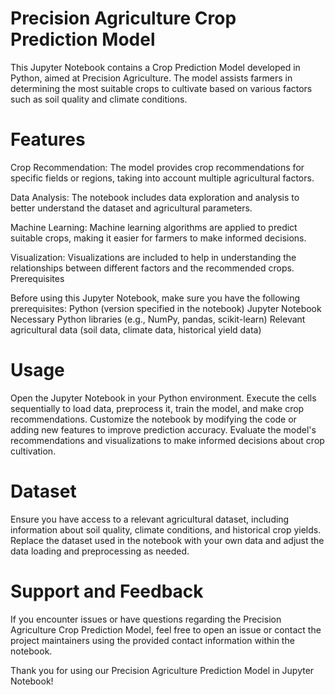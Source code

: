 # Precision Agriculture Crop Prediction Model
This Jupyter Notebook contains a Crop Prediction Model developed in Python, aimed at Precision Agriculture. 
The model assists farmers in determining the most suitable crops to cultivate based on various factors such as soil quality and climate conditions.

# Features
Crop Recommendation: The model provides crop recommendations for specific fields or regions, taking into account multiple agricultural factors.

Data Analysis: The notebook includes data exploration and analysis to better understand the dataset and agricultural parameters.

Machine Learning: Machine learning algorithms are applied to predict suitable crops, making it easier for farmers to make informed decisions.

Visualization: Visualizations are included to help in understanding the relationships between different factors and the recommended crops.
Prerequisites

Before using this Jupyter Notebook, make sure you have the following prerequisites:
Python (version specified in the notebook)
Jupyter Notebook
Necessary Python libraries (e.g., NumPy, pandas, scikit-learn)
Relevant agricultural data (soil data, climate data, historical yield data)
# Usage
Open the Jupyter Notebook in your Python environment.
Execute the cells sequentially to load data, preprocess it, train the model, and make crop recommendations.
Customize the notebook by modifying the code or adding new features to improve prediction accuracy.
Evaluate the model's recommendations and visualizations to make informed decisions about crop cultivation.

# Dataset
Ensure you have access to a relevant agricultural dataset, including information about soil quality, climate conditions, and historical crop yields. 
Replace the dataset used in the notebook with your own data and adjust the data loading and preprocessing as needed.

# Support and Feedback
If you encounter issues or have questions regarding the Precision Agriculture Crop Prediction Model, feel free to open an issue or contact the project maintainers using the provided contact information within the notebook.

Thank you for using our Precision Agriculture Prediction Model in Jupyter Notebook!
